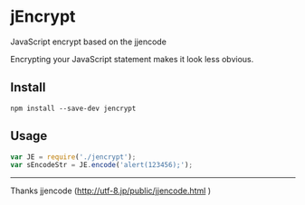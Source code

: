 # jEncrypt
JavaScript encrypt based on the jjencode

Encrypting your JavaScript statement makes it look less obvious.

## Install

```npm
npm install --save-dev jencrypt
```
## Usage

```js
var JE = require('./jencrypt');
var sEncodeStr = JE.encode('alert(123456);');
```

------

Thanks jjencode (http://utf-8.jp/public/jjencode.html
)